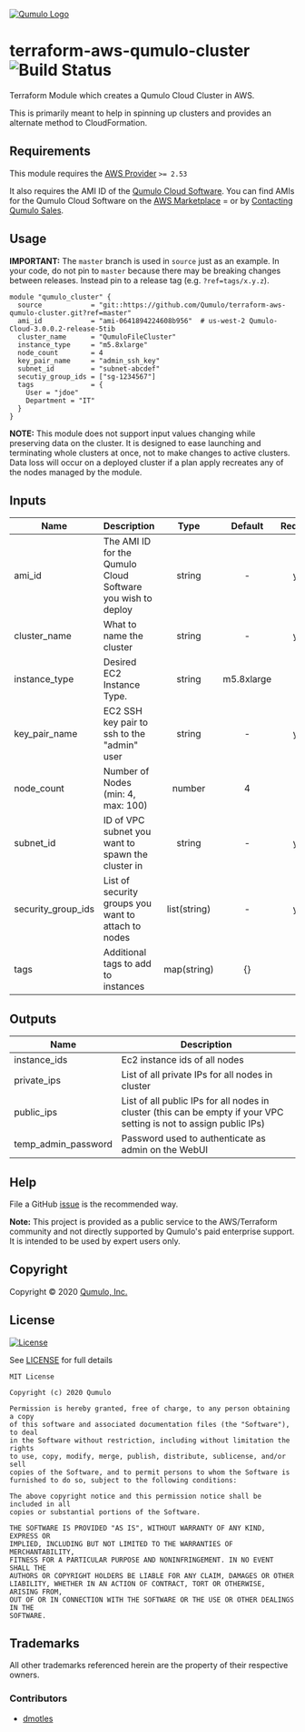 [![Qumulo Logo](https://qumulo.com/wp-content/uploads/2019/03/Q-logo-onwhite.png)](http://qumulo.com)

# terraform-aws-qumulo-cluster ![Build Status](https://codebuild.us-west-2.amazonaws.com/badges?uuid=eyJlbmNyeXB0ZWREYXRhIjoiSFdqMnlNRys1OEdDY3I5Y0tKLzdNRUtuZjNEY1NJbWNRSEk0eEdsYzNkc3dRcm1qR3BkaFpacWF2cy9sVjJHZXRpY1dFWS9GdXRZdFJ4K0lkVE1vZTJrPSIsIml2UGFyYW1ldGVyU3BlYyI6InF3TVg2UmY2d2JJYWJjbE4iLCJtYXRlcmlhbFNldFNlcmlhbCI6MX0%3D&branch=master)

Terraform Module which creates a Qumulo Cloud Cluster in AWS.

This is primarily meant to help in spinning up clusters and provides an alternate method to CloudFormation.

## Requirements

This module requires the [AWS Provider](https://github.com/terraform-providers/terraform-provider-aws) `>= 2.53`

It also requires the AMI ID of the [Qumulo Cloud Software](https://qumulo.com/product/cloud-products/).
You can find AMIs for the Qumulo Cloud Software on the [AWS Marketplace](https://aws.amazon.com/marketplace/search/results?page=1&filters=VendorId&VendorId=c35cf4f2-2f03-462f-9548-27863b37e609&searchTerms=Qumulo) =
or by [Contacting Qumulo Sales](http://discover.qumulo.com/cloud-calc-contact.html).

## Usage


**IMPORTANT:** The `master` branch is used in `source` just as an example. In your code, do not pin to `master` because there may be breaking changes between releases.
Instead pin to a release tag (e.g. `?ref=tags/x.y.z`).

```hcl
module "qumulo_cluster" {
  source            = "git::https://github.com/Qumulo/terraform-aws-qumulo-cluster.git?ref=master"
  ami_id            = "ami-0641894224608b956"  # us-west-2 Qumulo-Cloud-3.0.0.2-release-5tib
  cluster_name      = "QumuloFileCluster"
  instance_type     = "m5.8xlarge"
  node_count        = 4
  key_pair_name     = "admin_ssh_key"
  subnet_id         = "subnet-abcdef"
  secutiy_group_ids = ["sg-1234567"]
  tags              = {
    User = "jdoe"
    Department = "IT"
  }
}
```

__NOTE:__ This module does not support input values changing while preserving
data on the cluster. It is designed to ease launching and terminating whole
clusters at once, not to make changes to active clusters. Data loss will occur
on a deployed cluster if a plan apply recreates any of the nodes managed by the
module.

## Inputs

| Name | Description | Type | Default | Required |
|------|-------------|:----:|:-----:|:-----:|
| ami_id | The AMI ID for the Qumulo Cloud Software you wish to deploy | string | - | yes |
| cluster_name | What to name the cluster | string | - | yes |
| instance_type | Desired EC2 Instance Type. | string | m5.8xlarge | no |
| key_pair_name | EC2 SSH key pair to ssh to the "admin" user | string | - | yes |
| node_count | Number of Nodes (min: 4, max: 100) | number | 4 | no |
| subnet_id | ID of VPC subnet you want to spawn the cluster in | string | - | yes |
| security_group_ids | List of security groups you want to attach to nodes | list(string) | - | yes |
| tags | Additional tags to add to instances | map(string) | {} | no |

## Outputs

| Name | Description |
|------|-------------|
| instance_ids | Ec2 instance ids of all nodes |
| private_ips | List of all private IPs for all nodes in cluster |
| public_ips | List of all public IPs for all nodes in cluster (this can be empty if your VPC setting is not to assign public IPs) |
| temp_admin_password | Password used to authenticate as admin on the WebUI |

## Help

File a GitHub [issue](https://github.com/Qumulo/terraform-aws-qumulo-cluster//issues) is the recommended way.

__Note:__ This project is provided as a public service to the AWS/Terraform
community and not directly supported by Qumulo's paid enterprise support. It is
intended to be used by expert users only.

## Copyright

Copyright © 2020 [Qumulo, Inc.](https://qumulo.com)

## License

[![License](https://img.shields.io/badge/license-MIT-green)](https://opensource.org/licenses/MIT)

See [LICENSE](LICENSE) for full details

    MIT License
    
    Copyright (c) 2020 Qumulo
    
    Permission is hereby granted, free of charge, to any person obtaining a copy
    of this software and associated documentation files (the "Software"), to deal
    in the Software without restriction, including without limitation the rights
    to use, copy, modify, merge, publish, distribute, sublicense, and/or sell
    copies of the Software, and to permit persons to whom the Software is
    furnished to do so, subject to the following conditions:
    
    The above copyright notice and this permission notice shall be included in all
    copies or substantial portions of the Software.
    
    THE SOFTWARE IS PROVIDED "AS IS", WITHOUT WARRANTY OF ANY KIND, EXPRESS OR
    IMPLIED, INCLUDING BUT NOT LIMITED TO THE WARRANTIES OF MERCHANTABILITY,
    FITNESS FOR A PARTICULAR PURPOSE AND NONINFRINGEMENT. IN NO EVENT SHALL THE
    AUTHORS OR COPYRIGHT HOLDERS BE LIABLE FOR ANY CLAIM, DAMAGES OR OTHER
    LIABILITY, WHETHER IN AN ACTION OF CONTRACT, TORT OR OTHERWISE, ARISING FROM,
    OUT OF OR IN CONNECTION WITH THE SOFTWARE OR THE USE OR OTHER DEALINGS IN THE
    SOFTWARE.

## Trademarks

All other trademarks referenced herein are the property of their respective owners.

### Contributors

 - [dmotles](https://github.com/dmotles)
